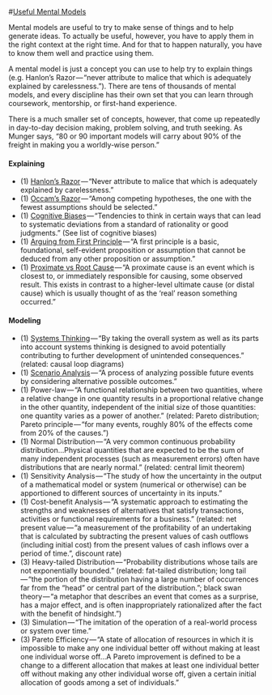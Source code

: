 #[Useful Mental Models](https://medium.com/@yegg/mental-models-i-find-repeatedly-useful-936f1cc405d#.1z3ubjhso)

Mental models are useful to try to make sense of things and to help generate ideas. To actually be useful, however, you have to
apply them in the right context at the right time. And for that to happen naturally, you have to know them well and practice 
using them.

A mental model is just a concept you can use to help try to explain things (e.g. Hanlon’s Razor — “never attribute to malice 
that which is adequately explained by carelessness.”). There are tens of thousands of mental models, and every discipline has 
their own set that you can learn through coursework, mentorship, or first-hand experience.

There is a much smaller set of concepts, however, that come up repeatedly in day-to-day decision making, problem solving, and truth seeking. 
As Munger says, “80 or 90 important models will carry about 90% of the freight in making you a worldly‑wise person.”

#### Explaining
- (1) [Hanlon’s Razor](https://en.wikipedia.org/wiki/Hanlon%27s_razor) — “Never attribute to malice that which is adequately explained by carelessness.”
- (1) [Occam’s Razor](https://en.wikipedia.org/wiki/Occam%27s_razor) — “Among competing hypotheses, the one with the fewest assumptions should be selected.”
- (1) [Cognitive Biases](https://en.wikipedia.org/wiki/Cognitive_bias) — “Tendencies to think in certain ways that can lead to systematic deviations from a standard of rationality or good judgments.” (See list of cognitive biases)
- (1) [Arguing from First Principle](https://en.wikipedia.org/wiki/First_principle) — “A first principle is a basic, foundational, self-evident proposition or assumption that cannot be deduced from any other proposition or assumption.”
- (1) [Proximate vs Root Cause](https://en.wikipedia.org/wiki/Proximate_and_ultimate_causation) — “A proximate cause is an event which is closest to, or immediately responsible for causing, some observed result. This exists in contrast to a higher-level ultimate cause (or distal cause) which is usually thought of as the ‘real’ reason something occurred.”

#### Modeling
- (1) [Systems Thinking](https://en.wikipedia.org/wiki/Systems_thinking) — “By taking the overall system as well as its parts into account systems thinking is designed to avoid potentially contributing to further development of unintended consequences.” (related: causal loop diagrams)
- (1) [Scenario Analysis](https://en.wikipedia.org/wiki/Scenario_analysis) — “A process of analyzing possible future events by considering alternative possible outcomes.”
- (1) Power-law — “A functional relationship between two quantities, where a relative change in one quantity results in a proportional relative change in the other quantity, independent of the initial size of those quantities: one quantity varies as a power of another.” (related: Pareto distribution; Pareto principle — “for many events, roughly 80% of the effects come from 20% of the causes.”)
- (1) Normal Distribution — “A very common continuous probability distribution…Physical quantities that are expected to be the sum of many independent processes (such as measurement errors) often have distributions that are nearly normal.” (related: central limit theorem)
- (1) Sensitivity Analysis — “The study of how the uncertainty in the output of a mathematical model or system (numerical or otherwise) can be apportioned to different sources of uncertainty in its inputs.”
- (1) Cost-benefit Analysis — “A systematic approach to estimating the strengths and weaknesses of alternatives that satisfy transactions, activities or functional requirements for a business.” (related: net present value — “a measurement of the profitability of an undertaking that is calculated by subtracting the present values of cash outflows (including initial cost) from the present values of cash inflows over a period of time.”, discount rate)
- (3) Heavy-tailed Distribution — “Probability distributions whose tails are not exponentially bounded.” (related: fat-tailed distribution; long tail — “the portion of the distribution having a large number of occurrences far from the “head” or central part of the distribution.”; black swan theory — “a metaphor that describes an event that comes as a surprise, has a major effect, and is often inappropriately rationalized after the fact with the benefit of hindsight.”)
- (3) Simulation — “The imitation of the operation of a real-world process or system over time.”
- (3) Pareto Efficiency — “A state of allocation of resources in which it is impossible to make any one individual better off without making at least one individual worse off…A Pareto improvement is defined to be a change to a different allocation that makes at least one individual better off without making any other individual worse off, given a certain initial allocation of goods among a set of individuals.”
